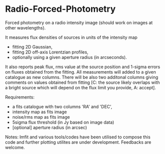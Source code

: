 # Radio-Forced-Photometry

Forced photometry on a radio intensity image (should work on images at other wavelengths). 

It measures flux densities of sources in units of the intensity map
 - fitting 2D Gaussian,
 - fitting 2D off-axis Lorentzian profiles,
 - optionally using a given aperture radius (in arcseconds).
 
It also reports peak flux, rms value at the source position 
and 1-sigma errors on fluxes obtained from the fitting. 
All measurements will added to a given catalogue as new columns.
There will be also two additonal columns giving comments on values obtained from fitting [C: the source likely overlaps with a bright source which will depend on the flux limit you provide, A: accept].


Requirements:

- a fits catalogue with two columns 'RA' and 'DEC', 
- intensity map as fits image
- noise/rms map as fits image
- 5sigma flux threshold (in Jy based on image data)
- [optional] aperture radius (in arcsec)


Notes: lmfit and various tools/codes have been utilised to compose this code and further plotting utilites are under development.
Feedbacks are welcome.
